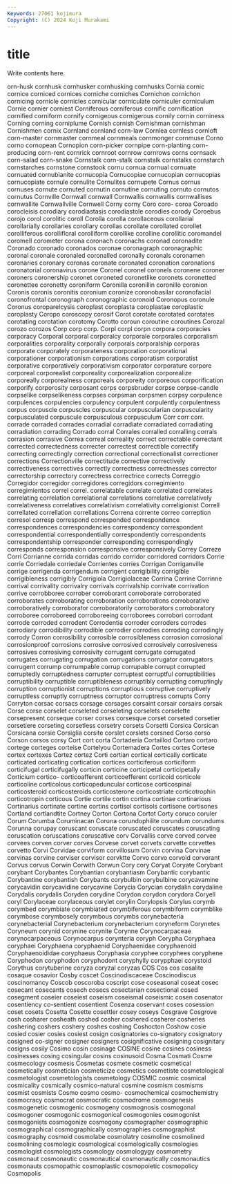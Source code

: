 ```yaml
---
Keywords: 27061 kojimura
Copyright: (C) 2024 Koji Murakami
---
```


# title

Write contents here.



orn-husk cornhusk cornhusker cornhusking cornhusks Cornia cornic
cornice corniced cornices corniche corniches Cornichon cornichon cornicing cornicle cornicles
cornicular corniculate corniculer corniculum Cornie cornier corniest Corniferous corniferous cornific
cornification cornified corniform cornify cornigeous cornigerous cornily cornin corniness Corning
corning corniplume Cornish cornish Cornishman cornishman Cornishmen cornix Cornland cornland
corn-law Cornlea cornless cornloft corn-master cornmaster cornmeal cornmeals cornmonger cornmuse
Corno corno cornopean Cornopion corn-picker cornpipe corn-planting corn-producing corn-rent cornrick
cornroot cornrow cornrows corns cornsack corn-salad corn-snake Cornstalk corn-stalk cornstalk
cornstalks cornstarch cornstarches cornstone cornstook cornu cornua cornual cornuate cornuated
cornubianite cornucopia Cornucopiae cornucopian cornucopias cornucopiate cornule cornulite Cornulites cornupete
Cornus cornus cornuses cornute cornuted cornutin cornutine cornuting cornuto cornutos
cornutus Cornville Cornwall cornwall Cornwallis cornwallis cornwallises cornwallite Cornwallville Cornwell
Corny corny Coro coro- coroa Coroado corocleisis corodiary corodiastasis corodiastole
corodies corody Coroebus corojo corol corolitic coroll Corolla corolla corollaceous
corollarial corollarially corollaries corollary corollas corollate corollated corollet corolliferous corollifloral
corolliform corollike corolline corollitic coromandel coromell corometer corona coronach coronachs
coronad coronadite Coronado coronado coronados coronae coronagraph coronagraphic coronal coronale
coronaled coronalled coronally coronals coronamen coronaries coronary coronas coronate coronated
coronation coronations coronatorial coronavirus corone Coronel coronel coronels coronene coroner
coroners coronership coronet coroneted coronetlike coronets coronetted coronettee coronetty coroniform
Coronilla coronillin coronillo coronion Coronis coronis coronitis coronium coronize coronobasilar
coronofacial coronofrontal coronograph coronographic coronoid Coronopus coronule Coronus coroparelcysis coroplast
coroplasta coroplastae coroplastic coroplasty Coropo coroscopy corosif Corot corotate corotated
corotates corotating corotation corotomy Corotto coroun coroutine coroutines Corozal corozo
corozos Corp corp corp. Corpl corpl corpn corpora corporacies corporacy
Corporal corporal corporalcy corporale corporales corporalism corporalities corporality corporally corporals
corporalship corporas corporate corporately corporateness corporation corporational corporationer corporationism corporations
corporatism corporatist corporative corporatively corporativism corporator corporature corpore corporeal corporealist
corporeality corporealization corporealize corporeally corporealness corporeals corporeity corporeous corporification corporify
corporosity corposant corps corpsbruder corpse corpse-candle corpselike corpselikeness corpses corpsman
corpsmen corpsy corpulence corpulences corpulencies corpulency corpulent corpulently corpulentness corpus
corpuscle corpuscles corpuscular corpuscularian corpuscularity corpusculated corpuscule corpusculous corpusculum Corr
corr corr. corrade corraded corrades corradial corradiate corradiated corradiating corradiation
corrading Corrado corral Corrales corralled corralling corrals corrasion corrasive Correa
correal correality correct correctable correctant corrected correctedness correcter correctest correctible
correctify correcting correctingly correction correctional correctionalist correctioner corrections Correctionville correctitude
corrective correctively correctiveness correctives correctly correctness correctnesses corrector correctorship correctory
correctress correctrice corrects Correggio Corregidor corregidor corregidores corregidors corregimiento corregimientos
correl correl. correlatable correlate correlated correlates correlating correlation correlational correlations
correlative correlatively correlativeness correlatives correlativism correlativity correligionist Correll correllated correllation
correllations Correna corrente correo correption corresol corresp correspond corresponded correspondence
correspondences correspondencies correspondency correspondent correspondential correspondentially correspondently correspondents correspondentship corresponder
corresponding correspondingly corresponds corresponsion corresponsive corresponsively Correy Correze Corri Corrianne
corrida corridas corrido corridor corridored corridors Corrie corrie Corriedale corriedale
Corrientes corries Corrigan Corriganville corrige corrigenda corrigendum corrigent corrigibility corrigible
corrigibleness corrigibly Corrigiola Corrigiolaceae Corrina Corrine Corrinne corrival corrivality corrivalry
corrivals corrivalship corrivate corrivation corrive corrobboree corrober corroborant corroborate corroborated
corroborates corroborating corroboration corroborations corroborative corroboratively corroborator corroboratorily corroborators corroboratory
corroboree corroboreed corroboreeing corroborees corrobori corrodant corrode corroded corrodent Corrodentia
corroder corroders corrodes corrodiary corrodibility corrodible corrodier corrodies corroding corrodingly
corrody Corron corrosibility corrosible corrosibleness corrosion corrosional corrosionproof corrosions corrosive
corrosived corrosively corrosiveness corrosives corrosiving corrosivity corrugant corrugate corrugated corrugates
corrugating corrugation corrugations corrugator corrugators corrugent corrump corrumpable corrup corrupable
corrupt corrupted corruptedly corruptedness corrupter corruptest corruptful corruptibilities corruptibility corruptible
corruptibleness corruptibly corrupting corruptingly corruption corruptionist corruptions corruptious corruptive corruptively
corruptless corruptly corruptness corruptor corruptress corrupts Corry Corryton corsac corsacs
corsage corsages corsaint corsair corsairs corsak Corse corse corselet corseleted
corseleting corselets corselette corsepresent corseque corser corses corsesque corset corseted
corsetier corsetiere corseting corsetless corsetry corsets Corsetti Corsica Corsican Corsicana
corsie Corsiglia corsite corslet corslets corsned Corso corso Corson corsos
corsy Cort cort corta Cortaderia Cortaillod Cortaro cortaro cortege corteges
corteise Cortelyou Cortemadera Cortes cortes Cortese cortex cortexes Cortez cortez
Corti cortian cortical cortically corticate corticated corticating cortication cortices corticiferous
corticiform corticifugal corticifugally corticin corticine corticipetal corticipetally Corticium cortico- corticoafferent
corticoefferent corticoid corticole corticoline corticolous corticopeduncular corticose corticospinal corticosteroid corticosteroids
corticosterone corticostriate corticotrophin corticotropin corticous Cortie cortile cortin cortina cortinae
cortinarious Cortinarius cortinate cortine cortins cortisol cortisols cortisone cortisones Cortland
cortlandtite Cortney Corton Cortona Cortot Corty coruco coruler Corum Corumba
Coruminacan Coruna corundophilite corundum corundums Corunna corupay coruscant coruscate coruscated
coruscates coruscating coruscation coruscations coruscative corv Corvallis corve corved corvee
corvees corven corver corves Corvese corvet corvets corvette corvettes corvetto
Corvi Corvidae corviform corvillosum Corvin corvina Corvinae corvinas corvine corviser
corvisor corvktte Corvo corvo corvoid corvorant Corvus corvus Corwin Corwith
Corwun Cory cory Coryat Coryate Corybant corybant Corybantes Corybantian corybantiasm
Corybantic corybantic Corybantine corybantish Corybants corybulbin corybulbine corycavamine corycavidin corycavidine
corycavine Corycia Corycian corydalin corydaline Corydalis corydalis Coryden corydine Corydon
corydon corydora Coryell coryl Corylaceae corylaceous corylet corylin Corylopsis Corylus
corymb corymbed corymbiate corymbiated corymbiferous corymbiform corymblike corymbose corymbosely corymbous
corymbs corynebacteria corynebacterial Corynebacterium corynebacterium coryneform Corynetes Coryneum corynid corynine
corynite Corynne Corynocarpaceae corynocarpaceous Corynocarpus corynteria coryph Corypha Coryphaea coryphaei
Coryphaena coryphaenid Coryphaenidae coryphaenoid Coryphaenoididae coryphaeus Coryphasia coryphee coryphees coryphene
Coryphodon coryphodon coryphodont coryphylly corypphaei corystoid Corythus corytuberine coryza coryzal
coryzas COS Cos cos cosalite cosaque cosavior Cosby coscet Coscinodiscaceae
Coscinodiscus coscinomancy Coscob coscoroba coscript cose coseasonal coseat cosec cosecant
cosecants cosech cosecs cosectarian cosectional cosed cosegment coseier coseiest coseism
coseismal coseismic cosen cosenator cosentiency co-sentient cosentient Cosenza coservant coses
cosession coset cosets Cosetta Cosette cosettler cosey coseys Cosgrave Cosgrove
cosh cosharer cosheath coshed cosher coshered cosherer cosheries coshering coshers
coshery coshes coshing Coshocton Coshow cosie cosied cosier cosies cosiest
cosign cosignatories co-signatory cosignatory cosigned co-signer cosigner cosigners cosignificative cosigning
cosignitary cosigns cosily Cosimo cosin cosinage COSINE cosine cosines cosiness
cosinesses cosing cosingular cosins cosinusoid Cosma Cosmati Cosme cosmecology cosmesis
Cosmetas cosmete cosmetic cosmetical cosmetically cosmetician cosmeticize cosmetics cosmetiste cosmetological
cosmetologist cosmetologists cosmetology COSMIC cosmic cosmical cosmicality cosmically cosmico-natural cosmine
cosmism cosmisms cosmist cosmists Cosmo cosmo cosmo- cosmochemical cosmochemistry cosmocracy
cosmocrat cosmocratic cosmodrome cosmogenesis cosmogenetic cosmogenic cosmogeny cosmognosis cosmogonal cosmogoner
cosmogonic cosmogonical cosmogonies cosmogonist cosmogonists cosmogonize cosmogony cosmographer cosmographic cosmographical
cosmographically cosmographies cosmographist cosmography cosmoid cosmolabe cosmolatry cosmoline cosmolined cosmolining
cosmologic cosmological cosmologically cosmologies cosmologist cosmologists cosmology cosmologygy cosmometry cosmonaut
cosmonautic cosmonautical cosmonautically cosmonautics cosmonauts cosmopathic cosmoplastic cosmopoietic cosmopolicy Cosmopolis

